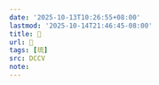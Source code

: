 ```yaml
---
date: '2025-10-13T10:26:55+08:00'
lastmod: '2025-10-14T21:46:45-08:00'
title: 􀯼
url: 􀯼
tags: [琉]
src: DCCV
note:
---
```

